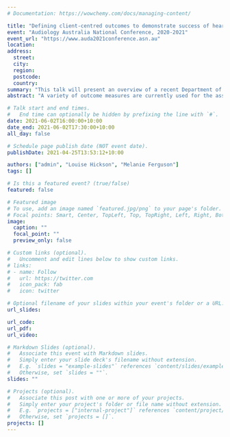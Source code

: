 ```yaml
---
# Documentation: https://wowchemy.com/docs/managing-content/

title: "Defining client-centred outcomes to demonstrate success of hearing rehabilitation"
event: "Audiology Australia National Conference, 2020-2021"
event_url: "https://www.auda2021conference.asn.au"
location:
address:
  street:
  city:
  region:
  postcode:
  country:
summary: "This talk will present an overview of a recent Department of Health-funded project exploring the establishment of standardised outcome domains for the assessment of hearing rehabilitation. It will be presented by Melanie Ferguson."
abstract: "A variety of outcome measures are currently used for the assessment of hearing rehabilitation services in Australia. However, there is to date no consensus about which of these outcome measures should be used. The principles of experience-based co-design suggest that health services, policymakers, and researchers should come together with patients and their families to design health services and define what metrics should be used for their success.\n\n#### Objectives\nTo that end, this study aimed to obtain a consensus view of what constitutes successful hearing rehabilitation according to end-users of hearing rehabilitation services (patients and families).\n\n#### Methods\nA sample of hearing services consumers identified as representatives by not-for-profit consumer organisations developed a series of statements that were then disseminated to a national sample of hearing services consumers (including both patients and family members) as part of an online Delphi process. This process continued until consensus was reached.\n\n#### Results\nThis study is ongoing. Results to be presented will include the consensus view that was reached on the essential elements of successful hearing rehabilitation.\n\n#### Conclusion\nThese results may be used by clinicians and hearing services to inform the development of clinically appropriate and patient-centred metrics for successful hearing rehabilitation."

# Talk start and end times.
#   End time can optionally be hidden by prefixing the line with `#`.
date: 2021-06-02T16:00:00+10:00
date_end: 2021-06-02T17:30:00+10:00
all_day: false

# Schedule page publish date (NOT event date).
publishDate: 2021-04-25T13:53:12+10:00

authors: ["admin", "Louise Hickson", "Melanie Ferguson"]
tags: []

# Is this a featured event? (true/false)
featured: false

# Featured image
# To use, add an image named `featured.jpg/png` to your page's folder.
# Focal points: Smart, Center, TopLeft, Top, TopRight, Left, Right, BottomLeft, Bottom, BottomRight.
image:
  caption: ""
  focal_point: ""
  preview_only: false

# Custom links (optional).
#   Uncomment and edit lines below to show custom links.
# links:
# - name: Follow
#   url: https://twitter.com
#   icon_pack: fab
#   icon: twitter

# Optional filename of your slides within your event's folder or a URL.
url_slides:

url_code:
url_pdf:
url_video:

# Markdown Slides (optional).
#   Associate this event with Markdown slides.
#   Simply enter your slide deck's filename without extension.
#   E.g. `slides = "example-slides"` references `content/slides/example-slides.md`.
#   Otherwise, set `slides = ""`.
slides: ""

# Projects (optional).
#   Associate this post with one or more of your projects.
#   Simply enter your project's folder or file name without extension.
#   E.g. `projects = ["internal-project"]` references `content/project/deep-learning/index.md`.
#   Otherwise, set `projects = []`.
projects: []
---
```

